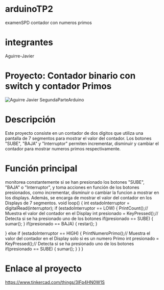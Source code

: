 # arduinoTP2
examenSPD contador con numeros primos
# integrantes
Aguirre-Javier
# Proyecto: Contador binario con switch y contador Primos
![Aguirre Javier SegundaParteArduino](https://github.com/Javih95/arduinoTP2/assets/138259835/eab9e3d6-bc72-46ae-8c57-0da31899f61a)
# Descripción
Este proyecto consiste en un contador de dos dígitos que utiliza una pantalla de 7 segmentos para mostrar el valor del contador. Los botones "SUBE", "BAJA" y "Interruptor" permiten incrementar, disminuir y cambiar el contador para mostrar numeros primos respectivamente.
# Función principal
monitorea constantemente si se han presionado los botones "SUBE", "BAJA" o "Interruptor", y toma acciones en función de los botones presionados, como incrementar, disminuir o cambiar la funcion a mostrar en los displays. Además, se encarga de mostrar el valor del contador en los Displays de 7 segmentos.
void loop()
{
  int estadoInterruptor = digitalRead(interruptor);
  if (estadoInterruptor == LOW) 
  {
    PrintCount();// Muestra el valor del contador en el Display
    int presionado = KeyPressed();// Detecta si se ha presionado uno de los botones
    if(presionado == 	SUBE)
    {
      sumar();
    }
    if(presionado == BAJA)
    {
      restar();
    }
  
  }
  else if (estadoInterruptor == HIGH)
  {
    PrintNumeroPrimo();// Muestra el valor del contador en el Display solo si es un numero Primo
    int presionado = KeyPressed();// Detecta si se ha presionado uno de los botones
    if(presionado == 	SUBE)
    {
      sumar();
    }
  }
}
# Enlace al proyecto
https://www.tinkercad.com/things/3lFp4HN0W1S
